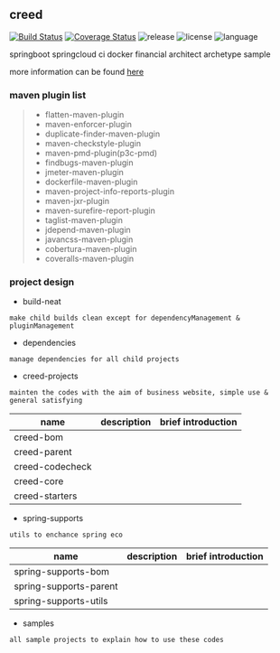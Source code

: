 ## creed

[![Build Status](https://www.travis-ci.org/geercode/creed.svg?branch=master)](https://www.travis-ci.org/geercode/creed)
[![Coverage Status](https://coveralls.io/repos/github/geercode/creed/badge.svg?branch=master)](https://coveralls.io/github/geercode/creed?branch=master)
![release](https://img.shields.io/github/release/geercode/creed.svg)
![license](https://img.shields.io/badge/license-Apache--2.0-blue.svg)
![language](https://img.shields.io/badge/language-java-blue.svg)

springboot springcloud ci docker financial architect archetype sample

more information can be found [here](docs/instruction/index.md)

### maven plugin list
> * flatten-maven-plugin
> * maven-enforcer-plugin
> * duplicate-finder-maven-plugin
> * maven-checkstyle-plugin
> * maven-pmd-plugin(p3c-pmd)
> * findbugs-maven-plugin
> * jmeter-maven-plugin
> * dockerfile-maven-plugin
> * maven-project-info-reports-plugin
> * maven-jxr-plugin
> * maven-surefire-report-plugin
> * taglist-maven-plugin
> * jdepend-maven-plugin
> * javancss-maven-plugin
> * cobertura-maven-plugin
> * coveralls-maven-plugin

### project design

* build-neat

`make child builds clean except for dependencyManagement & pluginManagement`

* dependencies

`manage dependencies for all child projects`

* creed-projects

`mainten the codes with the aim of business website, simple use & general satisfying`

name|description|brief introduction
---|---|---
creed-bom      ||
creed-parent   ||
creed-codecheck||
creed-core     ||
creed-starters ||

* spring-supports

`utils to enchance spring eco`

name|description|brief introduction
---|---|---
spring-supports-bom   ||
spring-supports-parent||
spring-supports-utils ||

* samples

`all sample projects to explain how to use these codes`